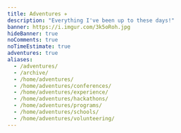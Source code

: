```yaml
---
title: Adventures ✈️
description: "Everything I've been up to these days!"
banner: https://i.imgur.com/3k5oRoh.jpg
hideBanner: true
noComments: true
noTimeEstimate: true
adventures: true
aliases:
  - /adventures/
  - /archive/
  - /home/adventures/
  - /home/adventures/conferences/
  - /home/adventures/experience/
  - /home/adventures/hackathons/
  - /home/adventures/programs/
  - /home/adventures/schools/
  - /home/adventures/volunteering/
---
```

